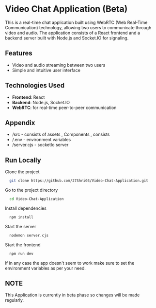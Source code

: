 
# Video Chat Application (Beta)

This is a real-time chat application built using WebRTC (Web Real-Time Communication) technology, allowing two users to communicate through video and audio. The application consists of a React frontend and a backend server built with Node.js and Socket.IO for signaling.

## Features

- Video and audio streaming between two users
- Simple and intuitive user interface

## Technologies Used

- **Frontend**: React
- **Backend**: Node.js, Socket.IO
- **WebRTC**: for real-time peer-to-peer communication



## Appendix

- /src - consists of assets , Components , consists
- /.env - environment variables
- /server.cjs - socketIo server 



## Run Locally

Clone the project

```bash
  git clone https://github.com/27Shri03/Video-Chat-Application.git
```

Go to the project directory

```bash
  cd Video-Chat-Application
```

Install dependencies

```bash
  npm install
```

Start the server

```bash
  nodemon server.cjs
```
Start the frontend


```bash
  npm run dev
```
If in any case the app doesn't seem to work make sure to set the environment variables as per your need.


## NOTE
This Application is currently in beta phase so changes will be made regularly. 

